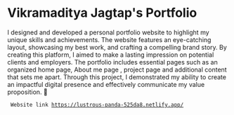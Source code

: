 # Vikramaditya Jagtap's Portfolio

I designed and developed a personal portfolio website to highlight my unique skills and achievements. The website features an eye-catching layout, showcasing my best work, and crafting a compelling brand story. By creating this platform, I aimed to make a lasting impression on potential clients and employers. The portfolio includes essential pages such as an organized home page, About me page , project page and additional content that sets me apart. Through this project, I demonstrated my ability to create an impactful digital presence and effectively communicate my value proposition. 🚀

 <code> Website link https://lustrous-panda-525da8.netlify.app/ </code>
